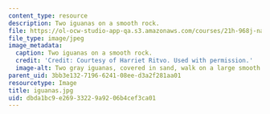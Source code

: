 ```yaml
---
content_type: resource
description: Two iguanas on a smooth rock.
file: https://ol-ocw-studio-app-qa.s3.amazonaws.com/courses/21h-968j-nature-environment-and-empire-spring-2010/dbda1bc9e26933229a9206b4cef3ca01_iguanas.jpg
file_type: image/jpeg
image_metadata:
  caption: Two iguanas on a smooth rock.
  credit: 'Credit: Courtesy of Harriet Ritvo. Used with permission.'
  image-alt: Two gray iguanas, covered in sand, walk on a large smooth rock at night.
parent_uid: 3bb3e132-7196-6241-08ee-d3a2f281aa01
resourcetype: Image
title: iguanas.jpg
uid: dbda1bc9-e269-3322-9a92-06b4cef3ca01
---
```

